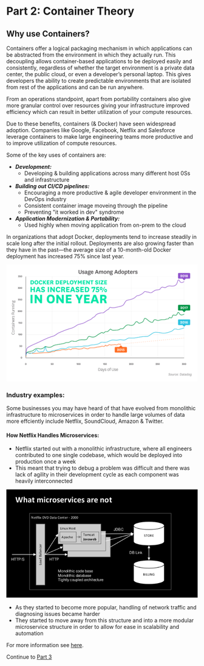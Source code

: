 # Part 2: Container Theory

## Why use Containers?

Containers offer a logical packaging mechanism in which applications can be abstracted from the environment in which they actually run. This decoupling allows container-based applications to be deployed easily and consistently, regardless of whether the target environment is a private data center, the public cloud, or even a developer’s personal laptop. This gives developers the ability to create predictable environments that are isolated from rest of the applications and can be run anywhere.

From an operations standpoint, apart from portability containers also give more granular control over resources giving your infrastructure improved efficiency which can result in better utilization of your compute resources.

Due to these benefits, containers (& Docker) have seen widespread adoption. Companies like Google, Facebook, Netflix and Salesforce leverage containers to make large engineering teams more productive and to improve utilization of compute resources.

Some of the key uses of containers are:

* ___Development:___
  * Developing & building applications across many different host 0Ss and infrastructure
* ___Building out CI/CD pipelines:___
  * Encouraging a more productive & agile developer environment in the DevOps industry
  * Consistent container image moveing through the pipeline
  * Preventing "it worked in dev" syndrome
* ___Application Modernization & Portability:___
  * Used highly when moving application from on-prem to the cloud

In organizations that adopt Docker, deployments tend to increase steadily in scale long after the initial rollout. Deployments are also growing faster than they have in the past—the average size of a 10-month-old Docker deployment has increased 75% since last year.

![alt text](../../InstructorNotes/Images/docker-deployment-percentage.png)

### Industry examples:

Some businesses you may have heard of that have evolved from monolithic infrastructure to microservices in order to handle large volumes of data more effciently include Netflix, SoundCloud, Amazon & Twitter.


#### How Netflix Handles Microservices:

- Netflix started out with a monolithic infrastructure, where all engineers contributed to one single codebase, which would be deployed into production once a week
- This meant that trying to debug a problem was difficult and there was lack of agility in their development cycle as each component was heavily interconnected

![alt text](../../InstructorNotes/Images/netflix_monolithic.jpg)

- As they started to become more popular, handling of network traffic and diagnosing issues became harder
- They started to move away from this structure and into a more modular microservice structure in order to allow for ease in scalability and automation


For more information see [here](https://www.youtube.com/watch?v=CZ3wIuvmHeM).

Continue to [Part 3](Part3.md)